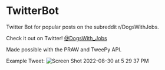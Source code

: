 # TwitterBot
Twitter Bot for popular posts on the subreddit r/DogsWithJobs. 

Check it out on Twitter! [@DogsWith_Jobs](https://twitter.com/dogswith_jobs)

Made possible with the PRAW and TweePy API.

Example Tweet:
![Screen Shot 2022-08-30 at 5 29 37 PM](https://user-images.githubusercontent.com/45194924/187555133-6c52279e-2205-4e68-a6e0-2ba9de54dc18.png)

